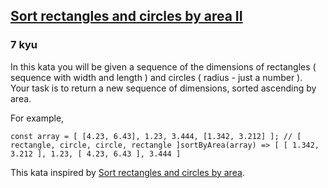 <h2><a href=https://www.codewars.com/kata/5a1ebc2480171f29cf0000e5/train/javascript target="_blank">Sort rectangles and circles by area II</a></h2><h3>7 kyu</h3><p>In this kata you will be given a sequence of the dimensions of rectangles ( sequence with width and length ) and circles ( radius - just a number ).<br>Your task is to return a new sequence of dimensions, sorted ascending by area.</p><p>For example,</p><pre><code class="language-javascript"><span class="cm-keyword">const</span> <span class="cm-def">array</span> <span class="cm-operator">=</span> [ [<span class="cm-number">4.23</span>, <span class="cm-number">6.43</span>], <span class="cm-number">1.23</span>, <span class="cm-number">3.444</span>, [<span class="cm-number">1.342</span>, <span class="cm-number">3.212</span>] ]; <span class="cm-comment">// [ rectangle, circle, circle, rectangle ]</span><span class="cm-variable">sortByArea</span>(<span class="cm-variable">array</span>) <span class="cm-operator">=&gt;</span> [ [ <span class="cm-number">1.342</span>, <span class="cm-number">3.212</span> ], <span class="cm-number">1.23</span>, [ <span class="cm-number">4.23</span>, <span class="cm-number">6.43</span> ], <span class="cm-number">3.444</span> ]</code></pre><pre style="display: none;"><code class="language-python"><span class="cm-variable">seq</span> <span class="cm-operator">=</span> [ (<span class="cm-number">4.23</span>, <span class="cm-number">6.43</span>), <span class="cm-number">1.23</span>, <span class="cm-number">3.444</span>, (<span class="cm-number">1.342</span>, <span class="cm-number">3.212</span>) ] <span class="cm-comment"># [ rectangle, circle, circle, rectangle ]</span><span class="cm-variable">sort_by_area</span>(<span class="cm-variable">seq</span>) <span class="cm-operator">=&gt;</span> [ ( <span class="cm-number">1.342</span>, <span class="cm-number">3.212</span> ), <span class="cm-number">1.23</span>, ( <span class="cm-number">4.23</span>, <span class="cm-number">6.43</span> ), <span class="cm-number">3.444</span> ]</code></pre><pre style="display: none;"><code class="language-ruby"><span class="cm-variable">seq</span> <span class="cm-operator">=</span> [ [<span class="cm-number">4.23</span>, <span class="cm-number">6.43</span>], <span class="cm-number">1.23</span>, <span class="cm-number">3.444</span>, [<span class="cm-number">1.342</span>, <span class="cm-number">3.212</span>] ] <span class="cm-comment"># [ rectangle, circle, circle, rectangle ]</span><span class="cm-variable">sort_by_area</span>(<span class="cm-variable">seq</span>) <span class="cm-operator">=&gt;</span> [ [<span class="cm-number">1.342</span>, <span class="cm-number">3.212</span>], <span class="cm-number">1.23</span>, [<span class="cm-number">4.23</span>, <span class="cm-number">6.43</span>], <span class="cm-number">3.444</span> ]</code></pre><pre style="display: none;"><code class="language-haskell"><span class="cm-variable">list</span> <span class="cm-keyword">=</span> [ <span class="cm-variable-2">Rectangle</span> <span class="cm-number">4.23</span> <span class="cm-number">6.43</span>, <span class="cm-variable-2">Circle</span> <span class="cm-number">1.23</span>, <span class="cm-variable-2">Circle</span> <span class="cm-number">3.444</span>, <span class="cm-variable-2">Rectangle</span> <span class="cm-number">1.342</span> <span class="cm-number">3.212</span> ]<span class="cm-variable">sortByArea</span> <span class="cm-variable">list</span> <span class="cm-keyword">-&gt;</span> [ <span class="cm-variable-2">Rectangle</span> <span class="cm-number">1.342</span> <span class="cm-number">3.212</span>, <span class="cm-variable-2">Circle</span> <span class="cm-number">1.23</span>, <span class="cm-variable-2">Rectangle</span> <span class="cm-number">4.23</span> <span class="cm-number">6.43</span>, <span class="cm-variable-2">Circle</span> <span class="cm-number">3.444</span> ]</code></pre><pre style="display: none;"><code class="language-c"><span class="cm-variable">seq</span> <span class="cm-operator">=</span> { {<span class="cm-number">4.23</span>, <span class="cm-number">6.43</span>}, {<span class="cm-number">1.23</span>, <span class="cm-number">0.0</span>}, {<span class="cm-number">3.444</span>, <span class="cm-number">0.0</span>}, {<span class="cm-number">1.342</span>, <span class="cm-number">3.212</span>} } <span class="cm-comment">// { rectangle, circle, circle, rectangle }</span><span class="cm-variable">sort_by_area</span>(<span class="cm-variable">seq</span>) <span class="cm-operator">=&gt;</span> { {<span class="cm-number">1.342</span>, <span class="cm-number">3.212</span>}, {<span class="cm-number">1.23</span>, <span class="cm-number">0.0</span>}, {<span class="cm-number">4.23</span>, <span class="cm-number">6.43</span>}, {<span class="cm-number">3.444</span>, <span class="cm-number">0.0</span>} }</code></pre><pre style="display: none;"><code class="language-cpp"><span class="cm-variable">seq</span> <span class="cm-operator">=</span> { {<span class="cm-number">4.23</span>, <span class="cm-number">6.43</span>}, {<span class="cm-number">1.23</span>, <span class="cm-number">0</span>}, {<span class="cm-number">3.444</span>, <span class="cm-number">0</span>}, {<span class="cm-number">1.342</span>, <span class="cm-number">3.212</span>} } <span class="cm-comment">// { rectangle, circle, circle, rectangle }</span><span class="cm-variable">sort_by_area</span>(<span class="cm-variable">seq</span>) <span class="cm-operator">=&gt;</span> { {<span class="cm-number">1.342</span>, <span class="cm-number">3.212</span>}, {<span class="cm-number">1.23</span>, <span class="cm-number">0</span>}, {<span class="cm-number">4.23</span>, <span class="cm-number">6.43</span>}, {<span class="cm-number">3.444</span>, <span class="cm-number">0</span>} }</code></pre><pre style="display: none;"><code class="language-ocaml"><span class="cm-variable">shapes</span> <span class="cm-operator">=</span> [ <span class="cm-variable">Rectangle</span> (<span class="cm-number">4.23</span>, <span class="cm-number">6.43</span>); <span class="cm-variable">Circle</span> <span class="cm-number">1.23</span>; <span class="cm-variable">Circle</span> <span class="cm-number">3.444</span>; <span class="cm-variable">Rectangle</span> (<span class="cm-number">1.342</span>, <span class="cm-number">3.212</span>) ]<span class="cm-variable">sort_by_area</span> <span class="cm-variable">shapes</span> <span class="cm-operator">-</span><span class="cm-operator">&gt;</span> [ <span class="cm-variable">Rectangle</span> (<span class="cm-number">1.342</span>, <span class="cm-number">3.212</span>); <span class="cm-variable">Circle</span> <span class="cm-number">1.23</span>; <span class="cm-variable">Rectangle</span> (<span class="cm-number">4.23</span>, <span class="cm-number">6.43</span>); <span class="cm-variable">Circle</span> <span class="cm-number">3.444</span> ]</code></pre><pre style="display: none;"><code class="language-factor"><span class="cm-keyword">{</span> <span class="cm-keyword">{</span> <span class="cm-number">4.23</span> <span class="cm-number">6.43</span> <span class="cm-keyword">}</span> <span class="cm-number">1.23</span> <span class="cm-number">3.444</span> <span class="cm-keyword">{</span> <span class="cm-number">1.342</span> <span class="cm-number">3.212</span> <span class="cm-keyword">}</span> <span class="cm-keyword">}</span> <span class="cm-comment">! { rectangle circle circle rectangle }</span><span class="cm-variable">sort-by-area</span> <span class="cm-builtin">-&gt;</span> <span class="cm-keyword">{</span> <span class="cm-keyword">{</span> <span class="cm-number">1.342</span> <span class="cm-number">3.212</span> <span class="cm-keyword">}</span> <span class="cm-number">1.23</span> <span class="cm-keyword">{</span> <span class="cm-number">4.23</span> <span class="cm-number">6.43</span> <span class="cm-keyword">}</span> <span class="cm-number">3.444</span> <span class="cm-keyword">}</span></code></pre><pre style="display: none;"><code class="language-lua"><span class="cm-variable">seq</span> = { {<span class="cm-number">4.23</span>, <span class="cm-number">6.43</span>}, <span class="cm-number">1.23</span>, <span class="cm-number">3.444</span>, {<span class="cm-number">1.342</span>, <span class="cm-number">3.212</span>} } <span class="cm-comment">-- { rectangle, circle, circle, rectangle }</span><span class="cm-variable">sort_by_area</span>(<span class="cm-variable">seq</span>) <span class="cm-comment">--&gt; { {1.342, 3.212}, 1.23, {4.23, 6.43}, 3.444 }</span></code></pre><pre style="display: none;"><code class="language-rust"><span class="cm-variable">seq</span> <span class="cm-operator">=</span> &amp;[ <span class="cm-variable">Either</span>::<span class="cm-variable">Left</span>((<span class="cm-number">4.23</span>, <span class="cm-number">6.43</span>)), <span class="cm-variable">Either</span>::<span class="cm-variable">Right</span>(<span class="cm-number">1.23</span>), <span class="cm-variable">Either</span>::<span class="cm-variable">Right</span>(<span class="cm-number">3.444</span>), <span class="cm-variable">Either</span>::<span class="cm-variable">Left</span>((<span class="cm-number">1.342</span>, <span class="cm-number">3.212</span>)) ] <span class="cm-comment">// ( rectangle, circle, circle, rectangle )</span><span class="cm-variable">sort_by_area</span>(<span class="cm-variable">seq</span>) <span class="cm-operator">=&gt;</span> &amp;[ <span class="cm-variable">Either</span>::<span class="cm-variable">Left</span>((<span class="cm-number">1.342</span>, <span class="cm-number">3.212</span>)), <span class="cm-variable">Either</span>::<span class="cm-variable">Right</span>(<span class="cm-number">1.23</span>), <span class="cm-variable">Either</span>::<span class="cm-variable">Left</span>((<span class="cm-number">4.23</span>, <span class="cm-number">6.43</span>)), <span class="cm-variable">Either</span>::<span class="cm-variable">Right</span>(<span class="cm-number">3.444</span>) ];</code></pre><p>This kata inspired by <a href="https://www.codewars.com/kata/sort-rectangles-and-circles-by-area/" data-turbolinks="false" target="_blank">Sort rectangles and circles by area</a>.</p>